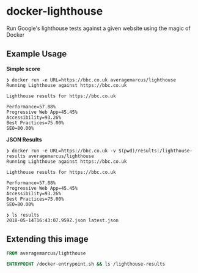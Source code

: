 # docker-lighthouse

Run Google's lighthouse tests against a given website using the magic of Docker

## Example Usage

**Simple score**

```
❯ docker run -e URL=https://bbc.co.uk averagemarcus/lighthouse
Running Lighthouse against https://bbc.co.uk

Lighthouse results for https://bbc.co.uk

Performance=57.88%
Progressive Web App=45.45%
Accessibility=93.26%
Best Practices=75.00%
SEO=80.00%
```

**JSON Results**

```
❯ docker run -e URL=https://bbc.co.uk -v $(pwd)/results:/lighthouse-results averagemarcus/lighthouse
Running Lighthouse against https://bbc.co.uk

Lighthouse results for https://bbc.co.uk

Performance=57.88%
Progressive Web App=45.45%
Accessibility=93.26%
Best Practices=75.00%
SEO=80.00%

❯ ls results
2018-05-14T16:43:07.959Z.json latest.json
```

## Extending this image

```dockerfile
FROM averagemarcus/lighthouse

ENTRYPOINT /docker-entrypoint.sh && ls /lighthouse-results
```
